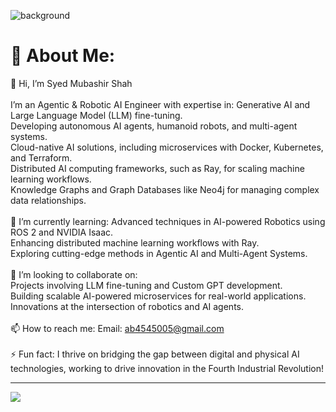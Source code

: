 ![background](https://github.com/musman-js/musman-js/assets/142093838/3aca18ca-3f5c-4f3a-a816-31fdb44367dc)

# 💫 About Me:
👋 Hi, I’m Syed Mubashir Shah 
<br><br>I’m an Agentic & Robotic AI Engineer with expertise in: Generative AI and Large Language Model (LLM) fine-tuning.<br>Developing autonomous AI agents, humanoid robots, and multi-agent systems.<br>Cloud-native AI solutions, including microservices with Docker, Kubernetes, and Terraform.<br>Distributed AI computing frameworks, such as Ray, for scaling machine learning workflows.<br>Knowledge Graphs and Graph Databases like Neo4j for managing complex data relationships.<br><br>🌱 I’m currently learning: Advanced techniques in AI-powered Robotics using ROS 2 and NVIDIA Isaac.<br>Enhancing distributed machine learning workflows with Ray.<br>Exploring cutting-edge methods in Agentic AI and Multi-Agent Systems.<br><br>💞️ I’m looking to collaborate on:<br>Projects involving LLM fine-tuning and Custom GPT development.<br>Building scalable AI-powered microservices for real-world applications.<br>Innovations at the intersection of robotics and AI agents.<br><br>📫 How to reach me: Email: ab4545005@gmail.com<br><br>⚡ Fun fact: I thrive on bridging the gap between digital and physical AI technologies, working to drive innovation in the Fourth Industrial Revolution!

---
[![](https://visitcount.itsvg.in/api?id=Xyntax-source&icon=0&color=0)](https://visitcount.itsvg.in)

